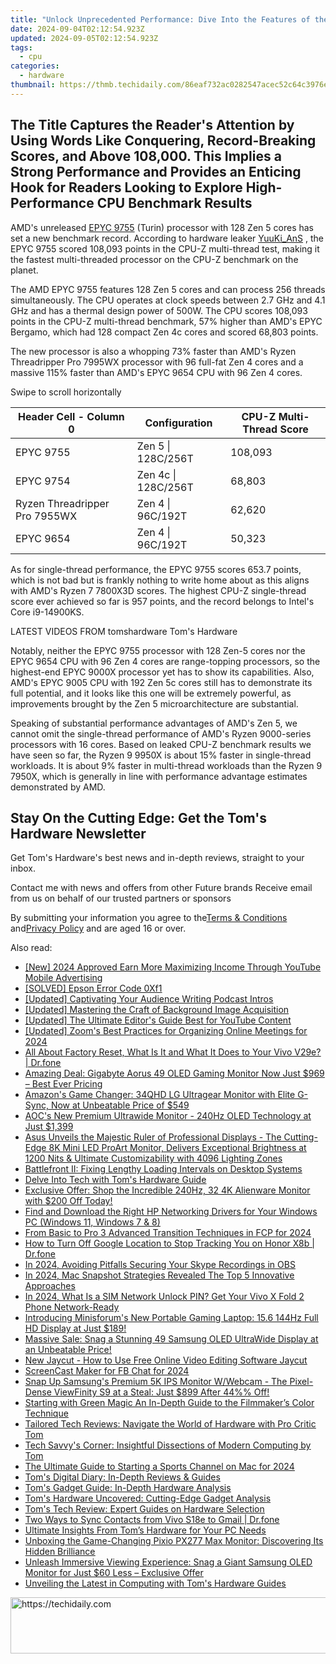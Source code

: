 ```yaml
---
title: "Unlock Unprecedented Performance: Dive Into the Features of the Newly Launched 5-In-One Intel Granite Rapids Chips, Boasting an Impressive Array of Up to 128 Cores & 50Abbr>W TDP"
date: 2024-09-04T02:12:54.923Z
updated: 2024-09-05T02:12:54.923Z
tags:
  - cpu
categories:
  - hardware
thumbnail: https://thmb.techidaily.com/86eaf732ac0282547acec52c64c3976ebfde5c25b2b266f861ae95d9b96270a9.jpg
---
```


## The Title Captures the Reader's Attention by Using Words Like Conquering, Record-Breaking Scores, and Above 108,000. This Implies a Strong Performance and Provides an Enticing Hook for Readers Looking to Explore High-Performance CPU Benchmark Results

AMD's unreleased [EPYC 9755](https://www.tomshardware.com/pc-components/cpus/amd-announces-3nm-epyc-turin-launching-with-192-cores-and-384-threads-in-second-half-of-2024-54x-faster-than-intel-xeon-in-ai-workload) (Turin) processor with 128 Zen 5 cores has set a new benchmark record. According to hardware leaker [YuuKi_AnS](https://x.com/yuuki%5Fans/status/1816185684753015066) , the EPYC 9755 scored 108,093 points in the CPU-Z multi-thread test, making it the fastest multi-threaded processor on the CPU-Z benchmark on the planet.

 The AMD EPYC 9755 features 128 Zen 5 cores and can process 256 threads simultaneously. The CPU operates at clock speeds between 2.7 GHz and 4.1 GHz and has a thermal design power of 500W. The CPU scores 108,093 points in the CPU-Z multi-thread benchmark, 57% higher than AMD's EPYC Bergamo, which had 128 compact Zen 4c cores and scored 68,803 points.

 The new processor is also a whopping 73% faster than AMD's Ryzen Threadripper Pro 7995WX processor with 96 full-fat Zen 4 cores and a massive 115% faster than AMD's EPYC 9654 CPU with 96 Zen 4 cores.

 Swipe to scroll horizontally

| Header Cell - Column 0        | Configuration       | CPU-Z Multi-Thread Score |
| ----------------------------- | ------------------- | ------------------------ |
| EPYC 9755                     | Zen 5 \| 128C/256T  | 108,093                  |
| EPYC 9754                     | Zen 4c \| 128C/256T | 68,803                   |
| Ryzen Threadripper Pro 7955WX | Zen 4 \| 96C/192T   | 62,620                   |
| EPYC 9654                     | Zen 4 \| 96C/192T   | 50,323                   |

 As for single-thread performance, the EPYC 9755 scores 653.7 points, which is not bad but is frankly nothing to write home about as this aligns with AMD's Ryzen 7 7800X3D scores. The highest CPU-Z single-thread score ever achieved so far is 957 points, and the record belongs to Intel's Core i9-14900KS.

 LATEST VIDEOS FROM tomshardware Tom's Hardware

 Notably, neither the EPYC 9755 processor with 128 Zen-5 cores nor the EPYC 9654 CPU with 96 Zen 4 cores are range-topping processors, so the highest-end EPYC 9000X processor yet has to show its capabilities. Also, AMD's EPYC 9005 CPU with 192 Zen 5c cores still has to demonstrate its full potential, and it looks like this one will be extremely powerful, as improvements brought by the Zen 5 microarchitecture are substantial.

 Speaking of substantial performance advantages of AMD's Zen 5, we cannot omit the single-thread performance of AMD's Ryzen 9000-series processors with 16 cores. Based on leaked CPU-Z benchmark results we have seen so far, the Ryzen 9 9950X is about 15% faster in single-thread workloads. It is about 9% faster in multi-thread workloads than the Ryzen 9 7950X, which is generally in line with performance advantage estimates demonstrated by AMD.

## Stay On the Cutting Edge: Get the Tom's Hardware Newsletter

 Get Tom's Hardware's best news and in-depth reviews, straight to your inbox.

 Contact me with news and offers from other Future brands  Receive email from us on behalf of our trusted partners or sponsors

 By submitting your information you agree to the[Terms & Conditions](https://futureplc.com/terms-conditions/) and[Privacy Policy](https://futureplc.com/privacy-policy/) and are aged 16 or over.


<ins class="adsbygoogle"
     style="display:block"
     data-ad-format="autorelaxed"
     data-ad-client="ca-pub-7571918770474297"
     data-ad-slot="1223367746"></ins>



<ins class="adsbygoogle"
     style="display:block"
     data-ad-client="ca-pub-7571918770474297"
     data-ad-slot="8358498916"
     data-ad-format="auto"
     data-full-width-responsive="true"></ins>

<span class="atpl-alsoreadstyle">Also read:</span>
<div><ul>
<li><a href="https://facebook-record-videos.techidaily.com/new-2024-approved-earn-more-maximizing-income-through-youtube-mobile-advertising/"><u>[New] 2024 Approved  Earn More  Maximizing Income Through YouTube Mobile Advertising</u></a></li>
<li><a href="https://printer-issues.techidaily.com/solved-epson-error-code-0xf1/"><u>[SOLVED] Epson Error Code 0Xf1</u></a></li>
<li><a href="https://extra-information.techidaily.com/updated-captivating-your-audience-writing-podcast-intros/"><u>[Updated] Captivating Your Audience  Writing Podcast Intros</u></a></li>
<li><a href="https://extra-support.techidaily.com/updated-mastering-the-craft-of-background-image-acquisition/"><u>[Updated] Mastering the Craft of Background Image Acquisition</u></a></li>
<li><a href="https://facebook-video-share.techidaily.com/updated-the-ultimate-editors-guide-best-for-youtube-content/"><u>[Updated] The Ultimate Editor's Guide  Best for YouTube Content</u></a></li>
<li><a href="https://visual-screen-recording.techidaily.com/updated-zooms-best-practices-for-organizing-online-meetings-for-2024/"><u>[Updated] Zoom's Best Practices for Organizing Online Meetings for 2024</u></a></li>
<li><a href="https://phone-solutions.techidaily.com/all-about-factory-reset-what-is-it-and-what-it-does-to-your-vivo-v29e-drfone-by-drfone-reset-android-reset-android/"><u>All About Factory Reset, What Is It and What It Does to Your Vivo V29e? | Dr.fone</u></a></li>
<li><a href="https://hardware-help.techidaily.com/1723862808129-amazing-deal-gigabyte-aorus-49-oled-gaming-monitor-now-just-969-best-ever-pricing/"><u>Amazing Deal: Gigabyte Aorus 49 OLED Gaming Monitor Now Just $969 – Best Ever Pricing</u></a></li>
<li><a href="https://hardware-help.techidaily.com/amazons-game-changer-34qhd-lg-ultragear-monitor-with-elite-g-sync-now-at-unbeatable-price-of-549/"><u>Amazon's Game Changer: 34QHD LG Ultragear Monitor with Elite G-Sync, Now at Unbeatable Price of $549</u></a></li>
<li><a href="https://hardware-help.techidaily.com/1723862791579-aocs-new-premium-ultrawide-monitor-240hz-oled-technology-at-just-1399/"><u>AOC's New Premium Ultrawide Monitor - 240Hz OLED Technology at Just $1,399</u></a></li>
<li><a href="https://hardware-help.techidaily.com/asus-unveils-the-majestic-ruler-of-professional-displays-the-cutting-edge-8k-mini-led-proart-monitor-delivers-exceptional-brightness-at-1200-nits-and-ultima64/"><u>Asus Unveils the Majestic Ruler of Professional Displays - The Cutting-Edge 8K Mini LED ProArt Monitor, Delivers Exceptional Brightness at 1200 Nits & Ultimate Customizability with 4096 Lighting Zones</u></a></li>
<li><a href="https://remote-screen-capture.techidaily.com/battlefront-ii-fixing-lengthy-loading-intervals-on-desktop-systems/"><u>Battlefront II: Fixing Lengthy Loading Intervals on Desktop Systems</u></a></li>
<li><a href="https://hardware-help.techidaily.com/delve-into-tech-with-toms-hardware-guide/"><u>Delve Into Tech with Tom's Hardware Guide</u></a></li>
<li><a href="https://hardware-help.techidaily.com/1723862787670-exclusive-offer-shop-the-incredible-240hz-32-4k-alienware-monitor-with-200-off-today/"><u>Exclusive Offer: Shop the Incredible 240Hz, 32 4K Alienware Monitor with $200 Off Today!</u></a></li>
<li><a href="https://tech-revival.techidaily.com/find-and-download-the-right-hp-networking-drivers-for-your-windows-pc-windows-11-windows-7-and-8/"><u>Find and Download the Right HP Networking Drivers for Your Windows PC (Windows 11, Windows 7 & 8)</u></a></li>
<li><a href="https://ai-driven-video-production.techidaily.com/from-basic-to-pro-3-advanced-transition-techniques-in-fcp-for-2024/"><u>From Basic to Pro 3 Advanced Transition Techniques in FCP for 2024</u></a></li>
<li><a href="https://android-location-track.techidaily.com/how-to-turn-off-google-location-to-stop-tracking-you-on-honor-x8b-drfone-by-drfone-virtual-android/"><u>How to Turn Off Google Location to Stop Tracking You on Honor X8b | Dr.fone</u></a></li>
<li><a href="https://screen-video-capture.techidaily.com/in-2024-avoiding-pitfalls-securing-your-skype-recordings-in-obs/"><u>In 2024, Avoiding Pitfalls  Securing Your Skype Recordings in OBS</u></a></li>
<li><a href="https://video-screen-grab.techidaily.com/in-2024-mac-snapshot-strategies-revealed-the-top-5-innovative-approaches/"><u>In 2024, Mac Snapshot Strategies Revealed  The Top 5 Innovative Approaches</u></a></li>
<li><a href="https://sim-unlock.techidaily.com/in-2024-what-is-a-sim-network-unlock-pin-get-your-vivo-x-fold-2-phone-network-ready-by-drfone-android/"><u>In 2024, What Is a SIM Network Unlock PIN? Get Your Vivo X Fold 2 Phone Network-Ready</u></a></li>
<li><a href="https://hardware-help.techidaily.com/1723862797929-introducing-minisforums-new-portable-gaming-laptop-156-144hz-full-hd-display-at-just-189/"><u>Introducing Minisforum's New Portable Gaming Laptop: 15.6 144Hz Full HD Display at Just $189!</u></a></li>
<li><a href="https://hardware-help.techidaily.com/1723862767074-massive-sale-snag-a-stunning-49-samsung-oled-ultrawide-display-at-an-unbeatable-price/"><u>Massive Sale: Snag a Stunning 49 Samsung OLED UltraWide Display at an Unbeatable Price!</u></a></li>
<li><a href="https://smart-video-creator.techidaily.com/new-jaycut-how-to-use-free-online-video-editing-software-jaycut/"><u>New Jaycut - How to Use Free Online Video Editing Software Jaycut</u></a></li>
<li><a href="https://facebook-video-content.techidaily.com/screencast-maker-for-fb-chat-for-2024/"><u>ScreenCast Maker for FB Chat for 2024</u></a></li>
<li><a href="https://hardware-help.techidaily.com/snap-up-samsungs-premium-5k-ips-monitor-wwebcam-the-pixel-dense-viewfinity-s9-at-a-steal-just-899-after-44-off/"><u>Snap Up Samsung's Premium 5K IPS Monitor W/Webcam - The Pixel-Dense ViewFinity S9 at a Steal: Just $899 After 44%% Off!</u></a></li>
<li><a href="https://fox-links.techidaily.com/starting-with-green-magic-an-in-depth-guide-to-the-filmmakers-color-technique/"><u>Starting with Green Magic  An In-Depth Guide to the Filmmaker’s Color Technique</u></a></li>
<li><a href="https://hardware-help.techidaily.com/tailored-tech-reviews-navigate-the-world-of-hardware-with-pro-critic-tom/"><u>Tailored Tech Reviews: Navigate the World of Hardware with Pro Critic Tom</u></a></li>
<li><a href="https://hardware-help.techidaily.com/tech-savvys-corner-insightful-dissections-of-modern-computing-by-tom/"><u>Tech Savvy's Corner: Insightful Dissections of Modern Computing by Tom</u></a></li>
<li><a href="https://youtube-web.techidaily.com/ltimate-guide-to-starting-a-sports-channel-on-mac-for-2024/"><u>The Ultimate Guide to Starting a Sports Channel on Mac for 2024</u></a></li>
<li><a href="https://hardware-help.techidaily.com/toms-digital-diary-in-depth-reviews-and-guides/"><u>Tom's Digital Diary: In-Depth Reviews & Guides</u></a></li>
<li><a href="https://hardware-help.techidaily.com/toms-gadget-guide-in-depth-hardware-analysis/"><u>Tom's Gadget Guide: In-Depth Hardware Analysis</u></a></li>
<li><a href="https://hardware-help.techidaily.com/toms-hardware-uncovered-cutting-edge-gadget-analysis/"><u>Tom's Hardware Uncovered: Cutting-Edge Gadget Analysis</u></a></li>
<li><a href="https://hardware-help.techidaily.com/toms-tech-review-expert-guides-on-hardware-selection/"><u>Tom's Tech Review: Expert Guides on Hardware Selection</u></a></li>
<li><a href="https://android-transfer.techidaily.com/two-ways-to-sync-contacts-from-vivo-s18e-to-gmail-drfone-by-drfone-transfer-from-android-transfer-from-android/"><u>Two Ways to Sync Contacts from Vivo S18e to Gmail | Dr.fone</u></a></li>
<li><a href="https://hardware-help.techidaily.com/ultimate-insights-from-toms-hardware-for-your-pc-needs/"><u>Ultimate Insights From Tom’s Hardware for Your PC Needs</u></a></li>
<li><a href="https://hardware-help.techidaily.com/unboxing-the-game-changing-pixio-px277-max-monitor-discovering-its-hidden-brilliance/"><u>Unboxing the Game-Changing Pixio PX277 Max Monitor: Discovering Its Hidden Brilliance</u></a></li>
<li><a href="https://hardware-help.techidaily.com/unleash-immersive-viewing-experience-snag-a-giant-samsung-oled-monitor-for-just-60-less-exclusive-offer/"><u>Unleash Immersive Viewing Experience: Snag a Giant Samsung OLED Monitor for Just $60 Less – Exclusive Offer</u></a></li>
<li><a href="https://hardware-help.techidaily.com/unveiling-the-latest-in-computing-with-toms-hardware-guides/"><u>Unveiling the Latest in Computing with Tom's Hardware Guides</u></a></li>
</ul></div>

<!-- affiliate ads begin -->
<a href="https://aligracehair.sjv.io/c/5597632/1997648/19272" target="_top" id="1997648">
  <img src="//a.impactradius-go.com/display-ad/19272-1997648" border="0" alt="https://techidaily.com" width="728" height="90"/>
</a>
<img height="0" width="0" src="https://aligracehair.sjv.io/i/5597632/1997648/19272" style="position:absolute;visibility:hidden;" border="0" />
<!-- affiliate ads end -->